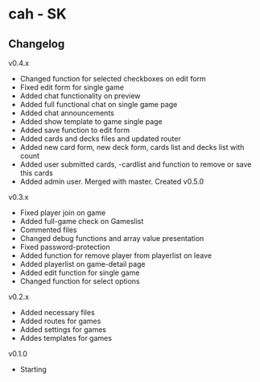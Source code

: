 cah - SK 
========

Changelog
---------
v0.4.x
* Changed function for selected checkboxes on edit form
* Fixed edit form for single game
* Added chat functionality on preview
* Added full functional chat on single game page
* Added chat announcements
* Added show template to game single page
* Added save function to edit form
* Added cards and decks files and updated router
* Added new card form, new deck form, cards list and decks list with count
* Added user submitted cards, -cardlist and function to remove or save this cards
* Added admin user. Merged with master. Created v0.5.0

v0.3.x
* Fixed player join on game
* Added full-game check on Gameslist
* Commented files
* Changed debug functions and array value presentation
* Fixed password-protection
* Added function for remove player from playerlist on leave
* Added playerlist on game-detail page
* Added edit function for single game
* Changed function for select options

v0.2.x
* Added necessary files
* Added routes for games
* Added settings for games
* Addes templates for games

v0.1.0
* Starting